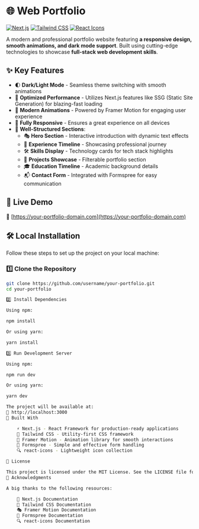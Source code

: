 # 🌐 Web Portfolio

[![Next.js](https://img.shields.io/badge/Next.js-13.4+-black?style=flat&logo=next.js)](https://nextjs.org/)
[![Tailwind CSS](https://img.shields.io/badge/Tailwind_CSS-3.3+-38B2AC?style=flat&logo=tailwind-css)](https://tailwindcss.com/)
[![React Icons](https://img.shields.io/badge/React_Icons-4.8+-61DAFB?style=flat&logo=react)](https://react-icons.github.io/react-icons/)

A modern and professional portfolio website featuring **a responsive design, smooth animations, and dark mode support**. Built using cutting-edge technologies to showcase **full-stack web development skills**.

## ✨ Key Features

- 🌓 **Dark/Light Mode** - Seamless theme switching with smooth animations
- 🚀 **Optimized Performance** - Utilizes Next.js features like SSG (Static Site Generation) for blazing-fast loading
- 🎨 **Modern Animations** - Powered by Framer Motion for engaging user experience
- 📱 **Fully Responsive** - Ensures a great experience on all devices
- 📂 **Well-Structured Sections**:
  - 🎭 **Hero Section** - Interactive introduction with dynamic text effects
  - 💼 **Experience Timeline** - Showcasing professional journey
  - 🛠️ **Skills Display** - Technology cards for tech stack highlights
  - 📁 **Projects Showcase** - Filterable portfolio section
  - 🎓 **Education Timeline** - Academic background details
  - 📬 **Contact Form** - Integrated with Formspree for easy communication

## 🚀 Live Demo

🔗 [https://your-portfolio-domain.com](https://your-portfolio-domain.com)

## 🛠️ Local Installation

Follow these steps to set up the project on your local machine:

### 1️⃣ Clone the Repository

```bash
git clone https://github.com/username/your-portfolio.git
cd your-portfolio

2️⃣ Install Dependencies

Using npm:

npm install

Or using yarn:

yarn install

3️⃣ Run Development Server

Using npm:

npm run dev

Or using yarn:

yarn dev

The project will be available at:
🔗 http://localhost:3000
🧩 Built With

    ⚡ Next.js - React Framework for production-ready applications
    🎨 Tailwind CSS - Utility-first CSS framework
    🏃 Framer Motion - Animation library for smooth interactions
    📨 Formspree - Simple and effective form handling
    🔍 react-icons - Lightweight icon collection

📜 License

This project is licensed under the MIT License. See the LICENSE file for more details.
🙏 Acknowledgments

A big thanks to the following resources:

    📖 Next.js Documentation
    🎨 Tailwind CSS Documentation
    🎭 Framer Motion Documentation
    📨 Formspree Documentation
    🔍 react-icons Documentation
```
